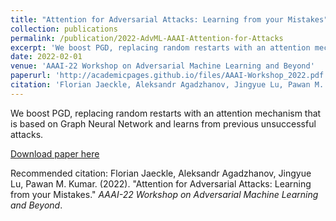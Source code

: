 ```yaml
---
title: "Attention for Adversarial Attacks: Learning from your Mistakes"
collection: publications
permalink: /publication/2022-AdvML-AAAI-Attention-for-Attacks
excerpt: 'We boost PGD, replacing random restarts with an attention mechanism that is based on Graph Neural Network and learns from previous unsuccessful attacks.'
date: 2022-02-01
venue: 'AAAI-22 Workshop on Adversarial Machine Learning and Beyond'
paperurl: 'http://academicpages.github.io/files/AAAI-Workshop_2022.pdf'
citation: 'Florian Jaeckle, Aleksandr Agadzhanov, Jingyue Lu, Pawan M. Kumar. (2021). &quot;Attention for Adversarial Attacks: Learning from your Mistakes.&quot; <i>AAAI-22 Workshop on Adversarial Machine Learning and Beyond</i>.'
---
```

We boost PGD, replacing random restarts with an attention mechanism that is based on Graph Neural Network and learns from previous unsuccessful attacks.

[Download paper here](http://academicpages.github.io/files/AAAI-Workshop_2022.pdf)

Recommended citation: Florian Jaeckle, Aleksandr Agadzhanov, Jingyue Lu, Pawan M. Kumar. (2022). "Attention for Adversarial Attacks: Learning from your Mistakes." <i>AAAI-22 Workshop on Adversarial Machine Learning and Beyond</i>.
